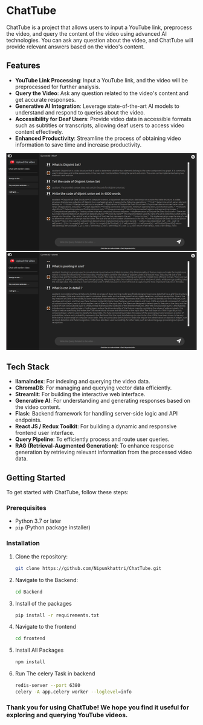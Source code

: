 # ChatTube

ChatTube is a project that allows users to input a YouTube link, preprocess the video, and query the content of the video using advanced AI technologies. You can ask any question about the video, and ChatTube will provide relevant answers based on the video's content.

## Features

- **YouTube Link Processing**: Input a YouTube link, and the video will be preprocessed for further analysis.
- **Query the Video**: Ask any question related to the video's content and get accurate responses.
- **Generative AI Integration**: Leverage state-of-the-art AI models to understand and respond to queries about the video.
- **Accessibility for Deaf Users**: Provide video data in accessible formats such as subtitles or transcripts, allowing deaf users to access video content effectively.
- **Enhanced Productivity**: Streamline the process of obtaining video information to save time and increase productivity.

![ChatTube](assests/ChatTube1.png)
![ChatTube](assests/ChatTube2.png)

## Tech Stack

- **llamaIndex**: For indexing and querying the video data.
- **ChromaDB**: For managing and querying vector data efficiently.
- **Streamlit**: For building the interactive web interface.
- **Generative AI**: For understanding and generating responses based on the video content.
- **Flask**: Backend framework for handling server-side logic and API endpoints.
- **React JS / Redux Toolkit**: For building a dynamic and responsive frontend user interface.
- **Query Pipeline**: To efficiently process and route user queries.
- **RAG (Retrieval-Augmented Generation)**: To enhance response generation by retrieving relevant information from the processed video data.

## Getting Started

To get started with ChatTube, follow these steps:

### Prerequisites

- Python 3.7 or later
- `pip` (Python package installer)

### Installation

1. Clone the repository:

   ```bash
   git clone https://github.com/Nipunkhattri/ChatTube.git

2. Navigate to the Backend:

   ```bash
   cd Backend
   
3. Install of the packages

   ```bash
   pip install -r requirements.txt
   
4. Navigate to the frontend
   ```bash
   cd frontend

5. Install All Packages
   ```bash
   npm install

6. Run The celery Task in backend
   ```bash
   redis-server --port 6380
   celery -A app.celery worker --loglevel=info

### Thank you for using ChatTube! We hope you find it useful for exploring and querying YouTube videos.
